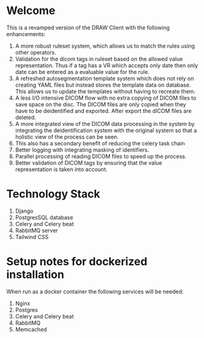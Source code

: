 # Welcome

This is a revamped version of the DRAW Client with the following enhancements:
1. A more robust ruleset system, which allows us to match the rules using other operators.
2. Validation for the dicom tags in ruleset based on the allowed value representation. Thus if a tag has a VR which accepts only date then only date can be entered as a evaluable value for the rule.
3. A refreshed autosegmentation template system which does not rely on creating YAML files but instead stores the template data on database. This allows us to update the templates without having to recreate them.
4. A less I/O intensive DICOM flow with no extra copying of DICOM files to save space on the disc. The DICOM files are only copied when they have to be deidentified and exported. After export the dICOM files are deleted.
5. A more integrated view of the DICOM data processing in the system by integrating the deidentification system with the original system so that a holistic view of the process can be seen.
6. This also has a secondary benefit of reducing the celery task chain
7. Better logging with integrating masking of identifiers.
8. Parallel processing of reading DICOM files to speed up the process.
9. Better validation of DICOM tags by ensuring that the value representation is taken into account. 


# Technology Stack 
1. Django
2. PostgresSQL database
3. Celery and Celery beat
4. RabbitMQ server
5. Tailwind CSS

# Setup notes for dockerized installation
When run as a docker container the following services will be needed:
1. Nginx
2. Postgres
3. Celery and Celery beat
4. RabbitMQ
5. Memcached
